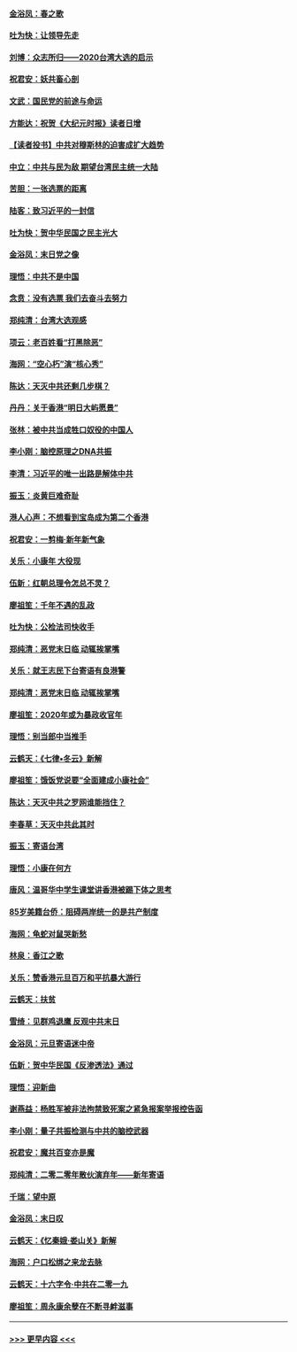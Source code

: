 #### [金浴凤：春之歌](../pages/nsc993/n11797687.md?t=01170031) 
#### [吐为快：让领导先走](../pages/nsc993/n11797512.md?t=01170031) 
#### [刘博：众志所归——2020台湾大选的启示](../pages/nsc993/n11796878.md?t=01170031) 
#### [祝君安：妖共畜心剖](../pages/nsc993/n11794273.md?t=01170031) 
#### [文武：国民党的前途与命运](../pages/nsc993/n11794198.md?t=01170031) 
#### [方能达：祝贺《大纪元时报》读者日增](../pages/nsc993/n11793807.md?t=01170031) 
#### [【读者投书】中共对穆斯林的迫害成扩大趋势](../pages/nsc993/n11791371.md?t=01170031) 
#### [中立：中共与民为敌 期望台湾民主统一大陆](../pages/nsc993/n11790392.md?t=01170031) 
#### [苦胆：一张选票的距离](../pages/nsc993/n11788914.md?t=01170031) 
#### [陆客：致习近平的一封信](../pages/nsc993/n11788867.md?t=01170031) 
#### [吐为快：贺中华民国之民主光大](../pages/nsc993/n11788618.md?t=01170031) 
#### [金浴凤：末日党之像](../pages/nsc993/n11787475.md?t=01170031) 
#### [理悟：中共不是中国](../pages/nsc993/n11787463.md?t=01170031) 
#### [念贲：没有选票  我们去奋斗去努力](../pages/nsc993/n11787398.md?t=01170031) 
#### [郑纯清：台湾大选观感](../pages/nsc993/n11786210.md?t=01170031) 
#### [项云：老百姓看“打黑除恶”](../pages/nsc993/n11785398.md?t=01170031) 
#### [海网：“空心朽”演“核心秀”](../pages/nsc993/n11783874.md?t=01170031) 
#### [陈达：天灭中共还剩几步棋？](../pages/nsc993/n11783719.md?t=01170031) 
#### [丹丹：关于香港“明日大屿愿景”](../pages/nsc993/n11783273.md?t=01170031) 
#### [张林：被中共当成牲口奴役的中国人](../pages/nsc993/n11782397.md?t=01170031) 
#### [李小刚：脑控原理之DNA共振](../pages/nsc993/n11780962.md?t=01170031) 
#### [李清：习近平的唯一出路是解体中共](../pages/nsc993/n11780866.md?t=01170031) 
#### [振玉：炎黄巨难奇耻](../pages/nsc993/n11779632.md?t=01170031) 
#### [港人心声：不想看到宝岛成为第二个香港](../pages/nsc993/n11778817.md?t=01170031) 
#### [祝君安：一剪梅‧新年新气象](../pages/nsc993/n11776340.md?t=01170031) 
#### [关乐：小康年 大役现](../pages/nsc993/n11774213.md?t=01170031) 
#### [伍新：红朝总理令怎总不灵？](../pages/nsc993/n11770813.md?t=01170031) 
#### [廖祖笙：千年不遇的乱政](../pages/nsc993/n11770373.md?t=01170031) 
#### [吐为快：公检法司快收手](../pages/nsc993/n11770359.md?t=01170031) 
#### [郑纯清：恶党末日临 动辄挨掌嘴](../pages/nsc993/n11769912.md?t=01170031) 
#### [关乐：就王志民下台寄语有良港警](../pages/nsc993/n11769903.md?t=01170031) 
#### [郑纯清：恶党末日临 动辄挨掌嘴](../pages/nsc993/n11769356.md?t=01170031) 
#### [廖祖笙：2020年或为暴政收官年](../pages/nsc993/n11768216.md?t=01170031) 
#### [理悟：别当郎中当推手](../pages/nsc993/n11768243.md?t=01170031) 
#### [云鹤天：《七律▪冬云》新解](../pages/nsc993/n11768204.md?t=01170031) 
#### [廖祖笙：饿饭党说要“全面建成小康社会”](../pages/nsc993/n11767482.md?t=01170031) 
#### [陈达：天灭中共之罗网谁能挡住？](../pages/nsc993/n11767465.md?t=01170031) 
#### [李春草：天灭中共此其时](../pages/nsc993/n11767452.md?t=01170031) 
#### [振玉：寄语台湾](../pages/nsc993/n11767432.md?t=01170031) 
#### [理悟：小康在何方](../pages/nsc993/n11767394.md?t=01170031) 
#### [唐风：温哥华中学生课堂讲香港被踢下体之思考](../pages/nsc993/n11766848.md?t=01170031) 
#### [85岁美籍台侨：阻碍两岸统一的是共产制度](../pages/nsc993/n11765043.md?t=01170031) 
#### [海网：龟蛇对鼠哭新愁](../pages/nsc993/n11764895.md?t=01170031) 
#### [林泉：香江之歌](../pages/nsc993/n11764415.md?t=01170031) 
#### [关乐：赞香港元旦百万和平抗暴大游行](../pages/nsc993/n11764382.md?t=01170031) 
#### [云鹤天：扶贫](../pages/nsc993/n11764245.md?t=01170031) 
#### [雪绮：见群鸡退鹰  反观中共末日](../pages/nsc993/n11762112.md?t=01170031) 
#### [金浴凤：元旦寄语迷中帝](../pages/nsc993/n11761788.md?t=01170031) 
#### [伍新：贺中华民国《反渗透法》通过](../pages/nsc993/n11761994.md?t=01170031) 
#### [理悟：迎新曲](../pages/nsc993/n11761152.md?t=01170031) 
#### [谢燕益：杨胜军被非法拘禁致死案之紧急报案举报控告函](../pages/nsc993/n11756134.md?t=01170031) 
#### [李小刚：量子共振检测与中共的脑控武器](../pages/nsc993/n11754518.md?t=01170031) 
#### [祝君安：魔共百变亦是魔](../pages/nsc993/n11754469.md?t=01170031) 
#### [郑纯清：二零二零年散伙演弃年——新年寄语](../pages/nsc993/n11754195.md?t=01170031) 
#### [千瑞：望中原](../pages/nsc993/n11754159.md?t=01170031) 
#### [金浴凤：末日叹](../pages/nsc993/n11752359.md?t=01170031) 
#### [云鹤天：《忆秦娥‧娄山关》新解](../pages/nsc993/n11752348.md?t=01170031) 
#### [海网：户口松绑之来龙去脉](../pages/nsc993/n11752328.md?t=01170031) 
#### [云鹤天：十六字令‧中共在二零一九](../pages/nsc993/n11752305.md?t=01170031) 
#### [廖祖笙：周永康余孽在不断寻衅滋事](../pages/nsc993/n11751013.md?t=01170031) 

----
#### [ >>> 更早内容 <<< ](../indexes/nsc993-earlier.md)
